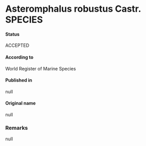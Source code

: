 Asteromphalus robustus Castr. SPECIES
=======

#### Status
ACCEPTED

#### According to
World Register of Marine Species

#### Published in
null

#### Original name
null

### Remarks
null